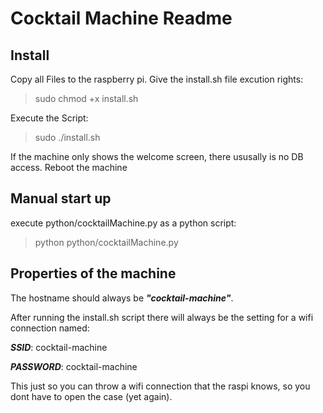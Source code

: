 # Cocktail Machine Readme
## Install
Copy all Files to the raspberry pi.
Give the install.sh file excution rights: 
> sudo chmod +x install.sh

Execute the Script: 
> sudo ./install.sh

If the machine only shows the welcome screen, there ususally is no DB access.
Reboot the machine
## Manual start up
execute python/cocktailMachine.py as a python script:
> python python/cocktailMachine.py
## Properties of the machine
The hostname should always be ***"cocktail-machine"***.

After running the install.sh script there will always be the setting for a wifi connection named:

***SSID***: cocktail-machine

***PASSWORD***: cocktail-machine

This just so you can throw a wifi connection that the raspi knows, so you dont have to open the case (yet again).